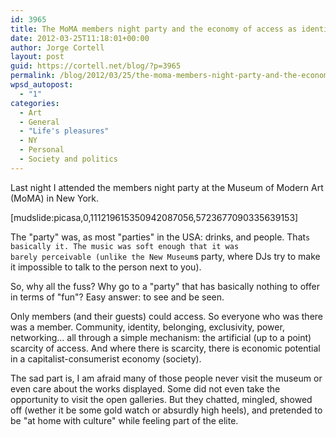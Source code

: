 ```yaml
---
id: 3965
title: The MoMA members night party and the economy of access as identity
date: 2012-03-25T11:18:01+00:00
author: Jorge Cortell
layout: post
guid: https://cortell.net/blog/?p=3965
permalink: /blog/2012/03/25/the-moma-members-night-party-and-the-economy-of-access-as-identity/
wpsd_autopost:
  - "1"
categories:
  - Art
  - General
  - "Life's pleasures"
  - NY
  - Personal
  - Society and politics
---
```

Last night I attended the members night party at the Museum of Modern Art (MoMA) in New York.

[mudslide:picasa,0,111219615350942087056,5723677090335639153]

The "party" was, as most "parties" in the USA: drinks, and people. That`s basically it. The music was soft enough that it was barely perceivable (unlike the New Museum`s party, where DJs try to make it impossible to talk to the person next to you).

So, why all the fuss? Why go to a "party" that has basically nothing to offer in terms of "fun"? Easy answer: to see and be seen.

Only members (and their guests) could access. So everyone who was there was a member. Community, identity, belonging, exclusivity, power, networking... all through a simple mechanism: the artificial (up to a point) scarcity of access. And where there is scarcity, there is economic potential in a capitalist-consumerist economy (society).

The sad part is, I am afraid many of those people never visit the museum or even care about the works displayed. Some did not even take the opportunity to visit the open galleries. But they chatted, mingled, showed off (wether it be some gold watch or absurdly high heels), and pretended to be "at home with culture" while feeling part of the elite.